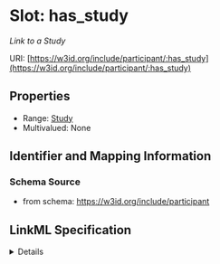 # Slot: has_study
_Link to a Study_


URI: [https://w3id.org/include/participant/:has_study](https://w3id.org/include/participant/:has_study)



<!-- no inheritance hierarchy -->




## Properties

* Range: [Study](Study.md)
* Multivalued: None







## Identifier and Mapping Information







### Schema Source


* from schema: https://w3id.org/include/participant




## LinkML Specification

<details>
```yaml
name: has_study
definition_uri: include:has_study
description: Link to a Study
title: Has Study
from_schema: https://w3id.org/include/participant
rank: 1000
alias: has_study
domain_of:
- Participant
- Biospecimen
- DataFile
range: Study

```
</details>